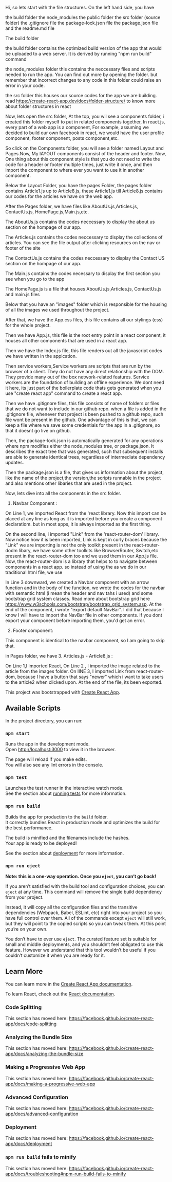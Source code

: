 Hi, so lets start with the file structures.
On the left hand side, you have

the build folder
the node_modules
the public folder
the src folder (source folder)
the .gitignore file
the package-lock.json file
the package.json file
and the readme.md file

The build folder

the build folder contains the optimized build version of the app that would be uploaded to a web server. It is derived by running "npm run build" command

the node_modules folder
this contains the neccessary files and scripts needed to run the app. You can find out more by opening the folder. but remember that incorrect changes to any code in this folder could raise an error in your code.

the src folder
this houses our source codes for the app we are building.
read https://create-react-app.dev/docs/folder-structure/ to know more about folder structures in react

Now, lets open the src folder,
At the top, you wil see a components folder, i created this folder myself to put in related components together, In react.js, every part of a web app is a component, For example, assuming we decided to build our own facebook in react, we would have the user profile component, footer component, posts component,etc.

So click on the Components folder, you will see a folder named Layout and Pages.Now, My lAYOUT components consist of the header and footer. Now, One thing about this component style is that you do not need to write the code for a header or footer multiple times, just write it once, and then import the component to where ever you want to use it in another component.

Below the Layout Folder, you have the pages Folder, the pages folder contains  Article1.js up to Article8.js, these Article1.js till Article8.js contains our codes for the articles we have on the web app.



After the Pages folder, we have files like AboutUs.js,Articles.js, ContactUs.js, HomePage.js,Main.js,etc.

The AboutUs.js contains the codes neccessary to display the about us section on the hompage of our app.

The Articles.js contains the codes neccessary to display the collections of articles. You can see the file output after clicking resources on the nav or footer of the site

The ContactUs.js contains the codes neccessary to display the Contact US section on the hompage of our app.

The Main.js contains the codes necessary to display the first section you see when you go to the app

The HomePage.js is a file that houses AboutUs.js,Articles.js, ContactUs.js and main.js files

Below that you have an "images" folder which is responsible for the housing of all the images we used throughout the project.

After that, we have the App.css files, this file contains all our stylings (css) for the whole project.

Then we have App.js, this file is the root entry point in a react component, it houses all other components that are used in a react app. 

Then we have the Index.js file, this file renders out all the javascript codes we have written in the appication.

Then service workers,Service workers are scripts that are run by the browser of a client. They do not have any direct relationship with the DOM. They provide many out of the box network-related features. Service workers are the foundation of building an offline experience.
We dont need it here, its just part of the boilerplate code thats gets generated when you use "create react app" command to create a react app.

Then we have .gitignore files, this file consists of name of folders or files that we do not want to include in our github repo. when a file is added in the .gitignore file, whenever that project is been pushed to a github repo, such file wont be present in the github. One advantage of this is that, we can keep a file where we save some credentials for the app in a .gitignore, so that it doesnt go live on github.

Then, the package-lock.json is automatically generated for any operations where npm modifies either the node_modules tree, or package.json. It describes the exact tree that was generated, such that subsequent installs are able to generate identical trees, regardless of intermediate dependency updates.


Then the package.json is a file, that gives  us information about the project, like the name of the project,the version,the scripts runnable in the project and also mentions other libaries that are used in the project.



Now, lets dive into all the components in the src folder.

1. Navbar Component : 

On Line 1, we imported React from the 'react
 library. Now this import can be placed at any line as long as it is imported before you create a component declaratiom. but in most apps, it  is always imported as the first thing.

 On the second line, i imported "Link" from the 'react-router-dom' library. Now notice how it is been imported, Link is kept in curly braces because the "Link" we are importing is not the only toolkit present in the react-router-dodm libary, we have some other toolkits like BrowserRouter, Switch,etc present in the react-router-dom too and we used them in our App.js file. Now, the react-router-dom is a library that helps to to navigate between components in a react app. so instead of using the <a href="#"></a>
as we do in our traditional html file, we use <Link to =""></Link>

In Line 3 downward, we created a Navbar component with an arrow function and in the body of the function, we wrote  the codes for the navbar with semantic html (i mean the header and nav tahs i used) and some bootstrap grid system classes. Read more about bootstrap grid here https://www.w3schools.com/bootstrap/bootstrap_grid_system.asp.
At the end of the component, i wrote "export default NavBar". I did that because I know I will have to import the NavBar file in other components. If you dont export your component before importing them, you'd get an error.


2. Footer component:

This component is identical to the navbar component, so I am going to skip that.

in Pages folder, we have
3. Articles.js - Article8.js :

On Line 1,I imported React,
On Line 2 , I imported the image related to the article from the images folder.
On lINE 3, I imported Link from react-router-dom, because I have a button that says "newer" which i want to take users to the article2 when clicked upon.
At the end of the file, its  been exported.


















This project was bootstrapped with [Create React App](https://github.com/facebook/create-react-app).

## Available Scripts

In the project directory, you can run:

### `npm start`

Runs the app in the development mode.<br>
Open [http://localhost:3000](http://localhost:3000) to view it in the browser.

The page will reload if you make edits.<br>
You will also see any lint errors in the console.

### `npm test`

Launches the test runner in the interactive watch mode.<br>
See the section about [running tests](https://facebook.github.io/create-react-app/docs/running-tests) for more information.

### `npm run build`

Builds the app for production to the `build` folder.<br>
It correctly bundles React in production mode and optimizes the build for the best performance.

The build is minified and the filenames include the hashes.<br>
Your app is ready to be deployed!

See the section about [deployment](https://facebook.github.io/create-react-app/docs/deployment) for more information.

### `npm run eject`

**Note: this is a one-way operation. Once you `eject`, you can’t go back!**

If you aren’t satisfied with the build tool and configuration choices, you can `eject` at any time. This command will remove the single build dependency from your project.

Instead, it will copy all the configuration files and the transitive dependencies (Webpack, Babel, ESLint, etc) right into your project so you have full control over them. All of the commands except `eject` will still work, but they will point to the copied scripts so you can tweak them. At this point you’re on your own.

You don’t have to ever use `eject`. The curated feature set is suitable for small and middle deployments, and you shouldn’t feel obligated to use this feature. However we understand that this tool wouldn’t be useful if you couldn’t customize it when you are ready for it.

## Learn More

You can learn more in the [Create React App documentation](https://facebook.github.io/create-react-app/docs/getting-started).

To learn React, check out the [React documentation](https://reactjs.org/).

### Code Splitting

This section has moved here: https://facebook.github.io/create-react-app/docs/code-splitting

### Analyzing the Bundle Size

This section has moved here: https://facebook.github.io/create-react-app/docs/analyzing-the-bundle-size

### Making a Progressive Web App

This section has moved here: https://facebook.github.io/create-react-app/docs/making-a-progressive-web-app

### Advanced Configuration

This section has moved here: https://facebook.github.io/create-react-app/docs/advanced-configuration

### Deployment

This section has moved here: https://facebook.github.io/create-react-app/docs/deployment

### `npm run build` fails to minify

This section has moved here: https://facebook.github.io/create-react-app/docs/troubleshooting#npm-run-build-fails-to-minify
